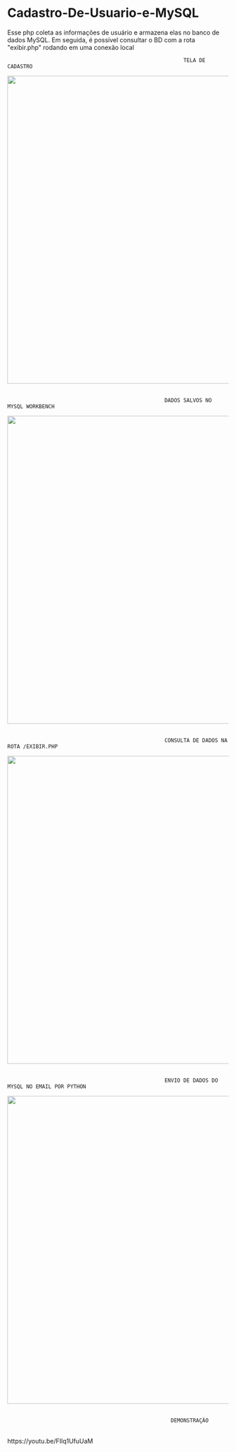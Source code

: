 # Cadastro-De-Usuario-e-MySQL
Esse php coleta as informações de usuário e armazena elas no banco de dados MySQL. Em seguida, é possível consultar o BD com a rota "exibir.php" rodando em uma conexão local

                                                            TELA DE CADASTRO

<div align="center">
<img src="https://user-images.githubusercontent.com/43758559/174066184-5770a0c8-7dfd-4cb1-9fbb-caac32085728.jpeg" width="700px" />
</div>

<br>

                                                      DADOS SALVOS NO MYSQL WORKBENCH
                                                      
<div align="center">
<img src="https://user-images.githubusercontent.com/43758559/174067495-37228a91-1a51-479a-ac09-af55b1778272.png" width="700px" />
</div>

<br>

                                                      CONSULTA DE DADOS NA ROTA /EXIBIR.PHP
                                                      
<div align="center">
<img src="https://user-images.githubusercontent.com/43758559/174067898-243c46bc-03d5-4411-a277-affecf12b0c1.png" width="700px" />
</div>
<br>

                                                      ENVIO DE DADOS DO MYSQL NO EMAIL POR PYTHON
                                                      
<div align="center">
<img src="https://user-images.githubusercontent.com/43758559/174071635-3d37f2d0-f933-40d1-8976-afb6edf287c9.png" width="700px" />
</div>
<br>

                                                        DEMONSTRAÇÃO
<br>
                                                   https://youtu.be/FIlq1UfuUaM
